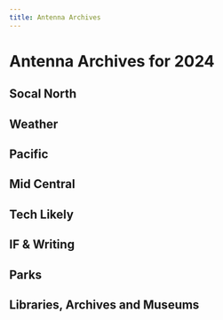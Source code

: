 ```yaml
---
title: Antenna Archives
---
```


# Antenna Archives for 2024


## Socal North


## Weather


## Pacific


## Mid Central


## Tech Likely


## IF & Writing


## Parks


## Libraries, Archives and Museums


